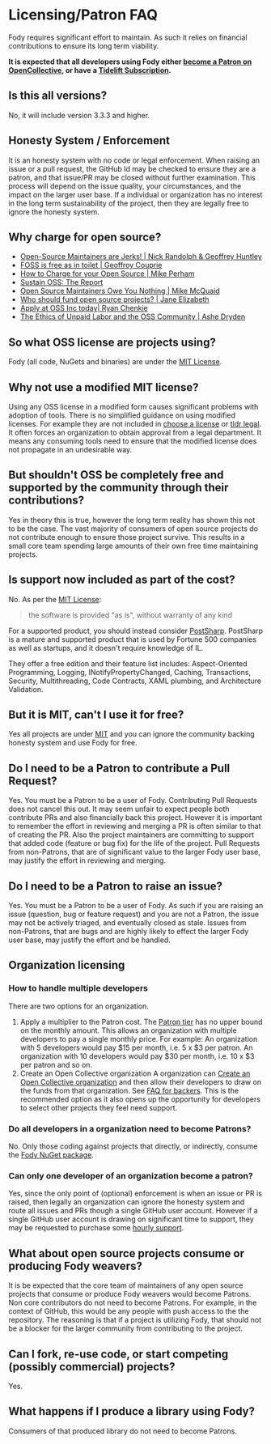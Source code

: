 # Licensing/Patron FAQ

Fody requires significant effort to maintain. As such it relies on financial contributions to ensure its long term viability.

**It is expected that all developers using Fody either [become a Patron on OpenCollective](https://opencollective.com/fody/), or have a [Tidelift Subscription](https://tidelift.com/subscription/pkg/nuget-fody?utm_source=nuget-fody&utm_medium=referral&utm_campaign=enterprise).**


## Is this all versions?

No, it will include version 3.3.3 and higher.


## Honesty System / Enforcement

It is an honesty system with no code or legal enforcement. When raising an issue or a pull request, the GitHub Id may be checked to ensure they are a patron, and that issue/PR may be closed without further examination. This process will depend on the issue quality, your circumstances, and the impact on the larger user base. If a individual or organization has no interest in the long term sustainability of the project, then they are legally free to ignore the honesty system.


## Why charge for open source?

 * [Open-Source Maintainers are Jerks! | Nick Randolph & Geoffrey Huntley](https://vimeo.com/296579853)
 * [FOSS is free as in toilet | Geoffroy Couprie](http://unhandledexpression.com/general/2018/11/27/foss-is-free-as-in-toilet.html)
 * [How to Charge for your Open Source | Mike Perham](https://www.mikeperham.com/2015/11/23/how-to-charge-for-your-open-source/)
 * [Sustain OSS: The Report](https://sustainoss.org/assets/pdf/SustainOSS-west-2017-report.pdf)
 * [Open Source Maintainers Owe You Nothing | Mike McQuaid](https://mikemcquaid.com/2018/03/19/open-source-maintainers-owe-you-nothing/)
 * [Who should fund open source projects? | Jane Elizabeth](https://jaxenter.com/who-funds-open-source-projects-133222.html)
 * [Apply at OSS Inc today| Ryan Chenkie](https://twitter.com/ryanchenkie/status/1067801413974032385)
 * [The Ethics of Unpaid Labor and the OSS Community | Ashe Dryden](https://www.ashedryden.com/blog/the-ethics-of-unpaid-labor-and-the-oss-community)


## So what OSS license are projects using?

Fody (all code, NuGets and binaries) are under the [MIT License](https://opensource.org/licenses/MIT).


## Why not use a modified MIT license?

Using any OSS license in a modified form causes significant problems with adoption of tools. There is no simplified guidance on using modified licenses. For example they are not included in [choose a license](https://choosealicense.com/) or [tldr legal](https://tldrlegal.com/). It often forces an organization to obtain approval from a legal department. It means any consuming tools need to ensure that the modified license does not propagate in an undesirable way.


## But shouldn't OSS be completely free and supported by the community through their contributions?

Yes in theory this is true, however the long term reality has shown this not to be the case. The vast majority of consumers of open source projects do not contribute enough to ensure those project survive. This results in a small core team spending large amounts of their own free time maintaining projects.


## Is support now included as part of the cost?

No. As per the [MIT License](https://opensource.org/licenses/MIT):

> the software is provided "as is", without warranty of any kind

For a supported product, you should instead consider [PostSharp](https://www.postsharp.net/?utm_source=fody&utm_medium=referral).
PostSharp is a mature and supported product that is used by Fortune 500 companies as well as startups, and it doesn't require knowledge of IL.

They offer a free edition and their feature list includes: Aspect-Oriented Programming, Logging, INotifyPropertyChanged, Caching, Transactions, Security, Multithreading, Code Contracts, XAML plumbing, and Architecture Validation.


## But it is MIT, can't I use it for free?

Yes all projects are under [MIT](https://opensource.org/licenses/MIT) and you can ignore the community backing honesty system and use Fody for free.


## Do I need to be a Patron to contribute a Pull Request?

Yes. You must be a Patron to be a user of Fody. Contributing Pull Requests does not cancel this out. It may seem unfair to expect people both contribute PRs and also financially back this project. However it is important to remember the effort in reviewing and merging a PR is often similar to that of creating the PR. Also the project maintainers are committing to support that added code (feature or bug fix) for the life of the project. Pull Requests from non-Patrons, that are of significant value to the larger Fody user base, may justify the effort in reviewing and merging.


## Do I need to be a Patron to raise an issue?

Yes. You must be a Patron to be a user of Fody. As such if you are raising an issue (question, bug or feature request) and you are not a Patron, the issue may not be actively triaged, and eventually closed as stale. Issues from non-Patrons, that are bugs and are highly likely to effect the larger Fody user base, may justify the effort and be handled.


## Organization licensing


### How to handle multiple developers

There are two options for an organization.

   1. Apply a multiplier to the Patron cost.
   The [Patron tier](https://opencollective.com/fody/order/3059) has no upper bound on the monthly amount. This allows an organization with multiple developers to pay a single monthly price. For example: An organization with 5 developers would pay $15 per month, i.e. 5 x $3 per patron. An organization with 10 developers would pay $30 per month, i.e. 10 x $3 per patron and so on.
   2. Create an Open Collective organization
   A organization can [Create an Open Collective organization](https://opencollective.com/become-a-sponsor) and then allow their developers to draw on the funds from that organization. See [FAQ for backers](https://opencollective.com/faq/backers). This is the recommended option as it also opens up the opportunity for developers to select other projects they feel need support.


### Do all developers in a organization need to become Patrons?

No. Only those coding against projects that directly, or indirectly, consume the [Fody NuGet package](https://www.nuget.org/packages/Fody/).


### Can only one developer of an organization become a patron?

Yes, since the only point of (optional) enforcement is when an issue or PR is raised, then legally an organization can ignore the honesty system and route all issues and PRs though a single GitHub user account. However if a single GitHub user account is drawing on significant time to support, they may be requested to purchase some [hourly support](https://opencollective.com/fody/order/7087).


## What about open source projects consume or producing Fody weavers?

It is be expected that the core team of maintainers of any open source projects that consume or produce Fody weavers would become Patrons. Non core contributors do not need to become Patrons. For example, in the context of GitHub, this would be any people with push access to the the repository. The reasoning is that if a project is utilizing Fody, that should not be a blocker for the larger community from contributing to the project.


## Can I fork, re-use code, or start competing (possibly commercial) projects?

Yes.


## What happens if I produce a library using Fody?

Consumers of that produced library do not need to become Patrons.

